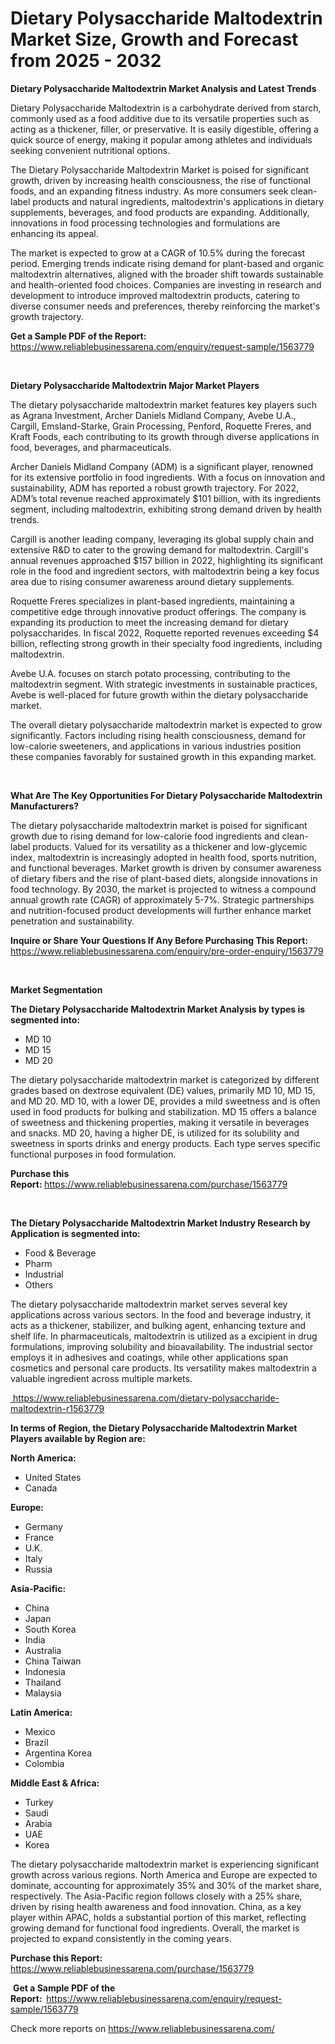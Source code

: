 <p><h1>Dietary Polysaccharide Maltodextrin Market Size, Growth and Forecast from 2025 - 2032</h1></p><p><strong>Dietary Polysaccharide Maltodextrin Market Analysis and Latest Trends</strong></p>
<p><p>Dietary Polysaccharide Maltodextrin is a carbohydrate derived from starch, commonly used as a food additive due to its versatile properties such as acting as a thickener, filler, or preservative. It is easily digestible, offering a quick source of energy, making it popular among athletes and individuals seeking convenient nutritional options. </p><p>The Dietary Polysaccharide Maltodextrin Market is poised for significant growth, driven by increasing health consciousness, the rise of functional foods, and an expanding fitness industry. As more consumers seek clean-label products and natural ingredients, maltodextrin's applications in dietary supplements, beverages, and food products are expanding. Additionally, innovations in food processing technologies and formulations are enhancing its appeal. </p><p>The market is expected to grow at a CAGR of 10.5% during the forecast period. Emerging trends indicate rising demand for plant-based and organic maltodextrin alternatives, aligned with the broader shift towards sustainable and health-oriented food choices. Companies are investing in research and development to introduce improved maltodextrin products, catering to diverse consumer needs and preferences, thereby reinforcing the market's growth trajectory.</p></p>
<p><strong>Get a Sample PDF of the Report:&nbsp;</strong> <a href="https://www.reliablebusinessarena.com/enquiry/request-sample/1563779?utm_campaign=2120&utm_medium=2&utm_source=Github&utm_content=ia&utm_term=15022025&utm_id=dietary-polysaccharide-maltodextrin">https://www.reliablebusinessarena.com/enquiry/request-sample/1563779</a></p>
<p>&nbsp;</p>
<p><strong>Dietary Polysaccharide Maltodextrin Major Market Players</strong></p>
<p><p>The dietary polysaccharide maltodextrin market features key players such as Agrana Investment, Archer Daniels Midland Company, Avebe U.A., Cargill, Emsland-Starke, Grain Processing, Penford, Roquette Freres, and Kraft Foods, each contributing to its growth through diverse applications in food, beverages, and pharmaceuticals.</p><p>Archer Daniels Midland Company (ADM) is a significant player, renowned for its extensive portfolio in food ingredients. With a focus on innovation and sustainability, ADM has reported a robust growth trajectory. For 2022, ADM’s total revenue reached approximately $101 billion, with its ingredients segment, including maltodextrin, exhibiting strong demand driven by health trends.</p><p>Cargill is another leading company, leveraging its global supply chain and extensive R&D to cater to the growing demand for maltodextrin. Cargill's annual revenues approached $157 billion in 2022, highlighting its significant role in the food and ingredient sectors, with maltodextrin being a key focus area due to rising consumer awareness around dietary supplements.</p><p>Roquette Freres specializes in plant-based ingredients, maintaining a competitive edge through innovative product offerings. The company is expanding its production to meet the increasing demand for dietary polysaccharides. In fiscal 2022, Roquette reported revenues exceeding $4 billion, reflecting strong growth in their specialty food ingredients, including maltodextrin.</p><p>Avebe U.A. focuses on starch potato processing, contributing to the maltodextrin segment. With strategic investments in sustainable practices, Avebe is well-placed for future growth within the dietary polysaccharide market.</p><p>The overall dietary polysaccharide maltodextrin market is expected to grow significantly. Factors including rising health consciousness, demand for low-calorie sweeteners, and applications in various industries position these companies favorably for sustained growth in this expanding market.</p></p>
<p>&nbsp;</p>
<p><strong>What Are The Key Opportunities For Dietary Polysaccharide Maltodextrin Manufacturers?</strong></p>
<p><p>The dietary polysaccharide maltodextrin market is poised for significant growth due to rising demand for low-calorie food ingredients and clean-label products. Valued for its versatility as a thickener and low-glycemic index, maltodextrin is increasingly adopted in health food, sports nutrition, and functional beverages. Market growth is driven by consumer awareness of dietary fibers and the rise of plant-based diets, alongside innovations in food technology. By 2030, the market is projected to witness a compound annual growth rate (CAGR) of approximately 5-7%. Strategic partnerships and nutrition-focused product developments will further enhance market penetration and sustainability.</p></p>
<p><strong>Inquire or Share Your Questions If Any Before Purchasing This Report:</strong> <a href="https://www.reliablebusinessarena.com/enquiry/pre-order-enquiry/1563779?utm_campaign=2120&utm_medium=2&utm_source=Github&utm_content=ia&utm_term=15022025&utm_id=dietary-polysaccharide-maltodextrin">https://www.reliablebusinessarena.com/enquiry/pre-order-enquiry/1563779</a></p>
<p>&nbsp;</p>
<p><strong>Market Segmentation</strong></p>
<p><strong>The Dietary Polysaccharide Maltodextrin Market Analysis by types is segmented into:</strong></p>
<p><ul><li>MD 10</li><li>MD 15</li><li>MD 20</li></ul></p>
<p><p>The dietary polysaccharide maltodextrin market is categorized by different grades based on dextrose equivalent (DE) values, primarily MD 10, MD 15, and MD 20. MD 10, with a lower DE, provides a mild sweetness and is often used in food products for bulking and stabilization. MD 15 offers a balance of sweetness and thickening properties, making it versatile in beverages and snacks. MD 20, having a higher DE, is utilized for its solubility and sweetness in sports drinks and energy products. Each type serves specific functional purposes in food formulation.</p></p>
<p><strong>Purchase this Report:&nbsp;</strong><a href="https://www.reliablebusinessarena.com/purchase/1563779?utm_campaign=2120&utm_medium=2&utm_source=Github&utm_content=ia&utm_term=15022025&utm_id=dietary-polysaccharide-maltodextrin">https://www.reliablebusinessarena.com/purchase/1563779</a></p>
<p>&nbsp;</p>
<p><strong>The Dietary Polysaccharide Maltodextrin Market Industry Research by Application is segmented into:</strong></p>
<p><ul><li>Food & Beverage</li><li>Pharm</li><li>Industrial</li><li>Others</li></ul></p>
<p><p>The dietary polysaccharide maltodextrin market serves several key applications across various sectors. In the food and beverage industry, it acts as a thickener, stabilizer, and bulking agent, enhancing texture and shelf life. In pharmaceuticals, maltodextrin is utilized as a excipient in drug formulations, improving solubility and bioavailability. The industrial sector employs it in adhesives and coatings, while other applications span cosmetics and personal care products. Its versatility makes maltodextrin a valuable ingredient across multiple markets.</p></p>
<p><a href="https://www.reliablebusinessarena.com/dietary-polysaccharide-maltodextrin-r1563779?utm_campaign=2120&utm_medium=2&utm_source=Github&utm_content=ia&utm_term=15022025&utm_id=dietary-polysaccharide-maltodextrin">&nbsp;https://www.reliablebusinessarena.com/dietary-polysaccharide-maltodextrin-r1563779</a></p>
<p><strong>In terms of Region, the Dietary Polysaccharide Maltodextrin Market Players available by Region are:</strong></p>
<p>
    <p> <strong> North America: </strong>
        <ul>
            <li>United States</li>
            <li>Canada</li>
        </ul>
        </p> 
    <p> <strong> Europe: </strong>
        <ul>
            <li>Germany</li>
            <li>France</li>
            <li>U.K.</li>
            <li>Italy</li>
            <li>Russia</li>
        </ul>
        </p> 
    <p> <strong> Asia-Pacific: </strong>
        <ul>
            <li>China</li>
            <li>Japan</li>
            <li>South Korea</li>
            <li>India</li>
            <li>Australia</li>
            <li>China Taiwan</li>
            <li>Indonesia</li>
            <li>Thailand</li>
            <li>Malaysia</li>
        </ul>
        </p> 
    <p> <strong> Latin America: </strong>
        <ul>
            <li>Mexico</li>
            <li>Brazil</li>
            <li>Argentina Korea</li>
            <li>Colombia</li>
        </ul>
        </p> 
    <p> <strong> Middle East & Africa: </strong>
        <ul>
            <li>Turkey</li>
            <li>Saudi</li>
            <li>Arabia</li>
            <li>UAE</li>
            <li>Korea</li>
        </ul>
    </p>
    </p>
<p><p>The dietary polysaccharide maltodextrin market is experiencing significant growth across various regions. North America and Europe are expected to dominate, accounting for approximately 35% and 30% of the market share, respectively. The Asia-Pacific region follows closely with a 25% share, driven by rising health awareness and food innovation. China, as a key player within APAC, holds a substantial portion of this market, reflecting growing demand for functional food ingredients. Overall, the market is projected to expand consistently in the coming years.</p></p>
<p><strong>Purchase this Report: </strong><a href="https://www.reliablebusinessarena.com/purchase/1563779?utm_campaign=2120&utm_medium=2&utm_source=Github&utm_content=ia&utm_term=15022025&utm_id=dietary-polysaccharide-maltodextrin">https://www.reliablebusinessarena.com/purchase/1563779</a></p>
<p>&nbsp;<strong>Get a Sample PDF of the Report:&nbsp;&nbsp;</strong><a href="https://www.reliablebusinessarena.com/enquiry/request-sample/1563779?utm_campaign=2120&utm_medium=2&utm_source=Github&utm_content=ia&utm_term=15022025&utm_id=dietary-polysaccharide-maltodextrin">https://www.reliablebusinessarena.com/enquiry/request-sample/1563779</a></p>
<p><strong></strong></p>
<p>Check more reports on <a href="https://www.reliablebusinessarena.com/?utm_campaign=2120&utm_medium=2&utm_source=Github&utm_content=ia&utm_term=15022025&utm_id=dietary-polysaccharide-maltodextrin">https://www.reliablebusinessarena.com/</a></p>